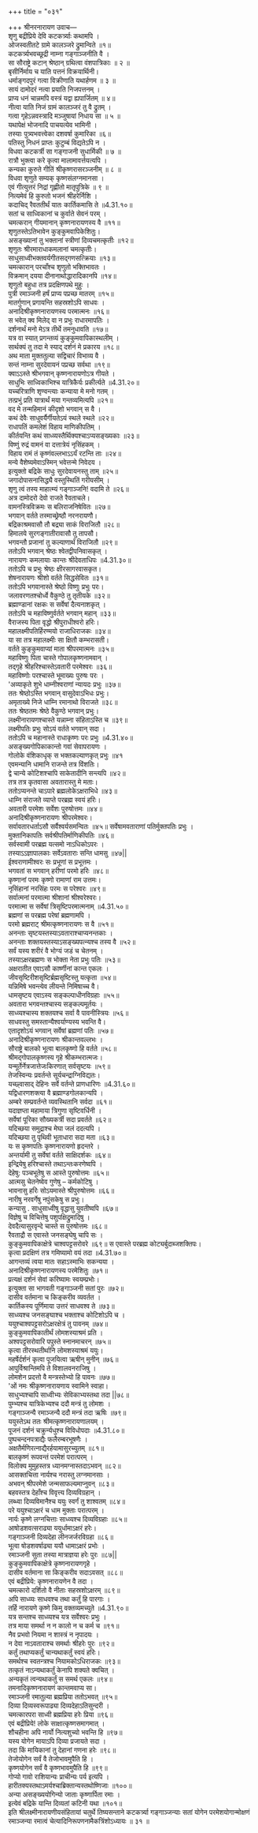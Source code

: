 +++
title = "०३१"

+++
श्रीनरनारायण उवाच—  
शृणु बद्रीप्रिये देवि कटकर्त्र्याः कथामपि ।  
ओजस्वतीतटे ग्रामे कालञ्जरे द्रुमान्विते ॥१॥  
कटकर्त्र्यभवच्छूद्री नाम्ना गङ्गाञ्जनीति वै ।  
सा सौराष्ट्रे कटान् श्रेष्ठान् ग्रथित्वा वंशपात्रिकाः ॥ २ ॥  
बृसीर्निर्माय च याति पत्तनं विक्रयार्थिनी।  
धर्माङ्गदपुरं गत्वा विक्रीणाति यथार्हणम ॥ ३ ॥  
सायं दामोदरं नत्वा प्रयाति निजपत्तनम् ।  
प्राप्य धनं चान्नमपि वस्त्रं यद्वा ह्यपार्जितम् ॥ ४॥  
नीत्वा याति निजं ग्रामं कालञ्जरं तु वै द्रुतम् ।  
गत्वा गृहेऽन्नवस्त्रादि मञ्जुषायां निधाय सा ॥ ५ ॥  
यथापेक्षं भोजनादि पाचयत्येव भामिनी ।  
तस्याः पुत्र्यभवत्त्वेका दशवर्षा कुमारिका ॥६॥  
पतिस्तु निधनं प्राप्तः कुटुम्बं विद्यतेऽपि न ।  
विधवा कटकर्त्री सा गङ्गाजनी सुधार्मिकी ॥ ७ ॥  
रात्रौ भुक्त्वा करे कृत्वा मालामावर्त्तयत्यपि ।  
कन्यका कुरुते गीतिं श्रीकृष्णरासरञ्जनीम् ॥ ८ ॥  
विधवा शृणुते सम्यक् कृष्णसंलग्नमानसा ।  
एवं गीत्युत्तरं निद्रां गृह्णीतो मातृपुत्रिके ॥ ९ ॥  
नित्यमेवं हि कुरुतो भजनं श्रीहरेर्निशि ।  
कदाचिद् रैवततीर्थं यातः कार्तिकमासि ते ॥4.31.१०॥  
सतां च साध्विकानां च कुर्वाते सेवनं परम् ।  
चमत्करान् गीयमानान् कृष्णनारायणस्य वै ॥११॥  
शृणुतस्तेऽतिभावेन कुङ्कुमवापिकेशितुः।  
असङ्ख्यानां तु भक्तानां स्त्रीणां दिव्यचमत्कृतीः ॥१२॥  
शृणुतः श्रीरमाराधाकमलानां चमत्कृतीः।  
साधुसाध्वीभक्तवर्यगीतसद्गणसत्क्रियाः ॥१३॥  
चमत्कारान् परचाँश्च शृणुतो भक्तिभावतः ।  
विक्रमान् दयया दीनानाथोद्धारादिकानपि ॥१४॥  
शृणुतो बहुधा तत्र प्रदक्षिणपथे मुहुः ।  
पुत्री रमाञ्जनी हर्षं प्राप्य पप्रच्छ मातरम् ॥१५॥  
मातर्गुणान् प्रगायन्ति सहस्रशोऽपि साधवः ।  
अनादिश्रीकृष्णनारायणस्य परमात्मनः ॥१६॥  
स भवेत् क्व मिलेद् वा न प्रभुः राधारमापतिः ।  
दर्शनार्थं मनो मेऽत्र तीर्थे तमनुधावति ॥१७॥  
यत्र वा स्यात् प्रगन्तव्यं कुङ्कुमवापिकास्थलीम् ।  
सार्थक्यं तु तदा मे स्याद् दर्शनं मे प्रकारय ॥१८॥  
अथ माता मुक्ततुल्या सद्विचारं विभाव्य वै ।  
सन्तं नाम्ना सुरदेवायनं पप्रच्छ सर्वथा ॥१९॥  
क्वाऽऽस्ते श्रीभगवान् कृष्णनारायणोऽत्र गीयते ।  
साधुभिः साध्विकाभिश्च यात्रिकैर्यः प्रकीर्त्यते ॥4.31.२०॥  
यच्चरित्राणि शृण्वन्त्याः कन्याया मे मनो गतम् ।  
तत्प्रभुं प्रति यात्रार्थं मया गन्तव्यमित्यपि ॥२१॥  
वद मे तन्महिमानं कीदृशो भगवान् स वै ।  
कथं देवैः साधुवर्यैर्गीयतेऽयं स्थले स्थले ॥२२॥  
राधापतिं कमलेशं विहाय माणिकीपतिम् ।  
कीर्तयन्ति कथं साध्व्यस्तैर्थिक्यश्चाऽप्यसङ्ख्यकाः ॥२३॥  
विष्णुं रुद्रं वामनं वा दत्तात्रेयं नृसिंहकम् ।  
विहाय रामं तं कृष्णंवल्लभाऽऽर्यं रटन्ति ताः ॥२४॥  
मन्ये वैशेष्यमेवाऽस्मिन् भवेत्तन्मे निवेदय ।  
इत्युक्तो बद्रिके साधुः सुरदेवायनस्तु ताम् ॥२५॥  
जगादोपासनासिद्ध्यै वस्तुस्थितिं गरीयसीम् ।  
शृणु त्वं तस्य माहात्म्यं गङ्गाञ्जनि! वदामि ते ॥२६॥  
अत्र दामोदरो देवो राजते रैवताचले।  
वामनस्त्रिविक्रमः स बलिराजनिषेवितः ॥२७॥  
भगवान् वर्तते तस्माच्छ्रेष्ठौ नरनरायणौ।  
बद्रिकाश्रमवासौ तौ बद्र्या साकं विराजितौ ॥२८॥  
हिमालये सुरगङ्गातीरावासौ तु तापसौ।  
भगवन्तौ प्रजानां तु कल्याणार्थं विराजितौ ॥२९॥  
ततोऽपि भगवान् श्रेष्ठः श्वेतद्वीपनिवासकृत् ।  
नारायणः कमलायाः कान्तः श्रीदेवताधिपः ॥4.31.३०॥  
ततोऽपि च प्रभुः श्रेष्ठः क्षीरसागरवासकृत।  
शेषनारायणः श्रीशो वर्तते सिद्धसेवितः ॥३१॥  
ततोऽपि भगवानास्ते श्रेष्ठो विष्णुः प्रभुः परः।  
जलावरणतश्चोर्ध्वे वैकुण्ठे तु तृतीयके ॥३२॥  
ब्रह्माण्डानां रक्षकः स सर्वेषां दैत्यनाशकृत् ।  
ततोऽपि च महाविष्णुर्वर्तते भगवान् महान् ॥३३॥  
वैराजस्य पिता वृद्धो श्रीपुराधीश्वरो हरिः।  
महालक्ष्मीपतिर्हिरण्मयो राजाधिराजकः ॥३४॥  
या सा तत्र महालक्ष्मीः सा क्षितौ कम्भरासती।  
वर्तते कुङ्कुमवाप्यां माता श्रीपरमात्मनः ॥३५॥  
महाविष्णुः पिता चास्ते गोपालकृष्णनामवान् ।  
तद्गृहे श्रीहरिश्चास्तेऽवतारी परमेश्वरः ॥३६॥  
महाविष्णोः परश्चास्ते भूमाख्यः पुरुषः परः ।  
'अव्याकृते शुभे धाम्नीश्वराणां न्यायदः प्रभुः ॥३७॥  
ततः श्रेष्ठोऽस्ति भगवान् वासुदेवाऽभिधः प्रभुः।  
अमृताख्ये निजे धाम्नि रमानाथो विराजते ॥३८॥  
ततः श्रेष्ठतमः श्रेष्ठे वैकुण्ठे भगवान् प्रभुः।  
लक्ष्मीनारायणश्चास्ते यन्नाम्ना संहिताऽस्ति च ॥३९॥  
लक्ष्मीपतिः प्रभुः सोऽयं वर्तते भगवान् सदा ।  
ततोऽपि च महानास्ते राधाकृष्णः परः प्रभुः ॥4.31.४०॥  
असङ्ख्यगोपिकाकान्तो गवां सेवापरायणः ।  
गोलोके वंशिकाधृक् स भक्तकल्याणकृत् प्रभुः ॥४१  
एवमन्यानि धामानि राजन्ते तत्र विंशतिः।  
द्वे चान्ये कोटिशश्चापि साकेतादीनि सन्त्यपि ॥४२॥  
तत्र तत्र कृतवासा अवतारास्तु मे मताः।  
ततोऽप्यनन्ते चाऽपारे ब्रह्मलोकेऽक्षराभिधे ॥४३॥  
धाम्नि संराजते व्याप्ते परब्रह्म स्वयं हरिः।  
अवतारी परमेशः सर्वेशः पुरुषोत्तमः ॥४४॥  
अनादिश्रीकृष्णनारायणः श्रीपरमेश्वरः।  
सर्वावतारधर्ताऽसौ सर्वैश्वर्यसमन्वितः ॥४५॥
सर्वेषामवताराणां पतिर्मुक्तपतिः प्रभुः ।  
मुक्तानिकापतिः सर्वश्रीपतिर्माणिकीपतिः ॥४६॥  
सर्वस्वामी परब्रह्म यत्समो नाऽधिकोऽपरः ।  
तस्याऽऽज्ञापालकाः सर्वेऽवताराः सन्ति धामसु ॥४७\|\|  
ईश्वराणामीश्वरः सः प्रभूणां स प्रभूत्तमः ।  
भगवतां स भगवान् हरीणां परमो हरिः ॥४८॥  
कृष्णानां परमः कृष्णो रामाणां राम उत्तमः।  
नृसिंहानां नरसिंहः परमः स परेश्वरः ॥४९॥  
सर्वात्मनां परमात्मा श्रीशानां श्रीश्वरेश्वरः।  
परमात्मा स सर्वेषां त्रिसृष्टिपरमात्मनाम् ॥4.31.५०॥  
ब्रह्मणां स परब्रह्म परेषां ब्रह्मणामपि ।  
परमो ब्रह्मराट् श्रीमत्कृष्णनारायणः स वै ॥५१॥  
अनन्ताः सृष्टयस्तस्याऽवताराश्चाप्यनन्तकाः ।  
अनन्ताः शक्तयस्तस्याऽसङ्ख्यपत्न्यश्च तस्य वै ॥५२॥  
सर्वं यस्य शरीरं वै भोग्यं जडं च चेतनम् ।  
तस्याऽक्षरब्रह्मणः स भोक्ता नेता प्रभुः पतिः ॥५३॥  
अक्षरातीत एवाऽसौ कार्ष्णीनां कान्त एकलः ।  
जीवसृष्टिरीशसृष्टिर्ब्रह्मसृष्टिस्तु यत्कृता ॥५४॥  
यन्निमिषे भवन्त्येव लीयन्ते निमिषाच्च वै।  
धामसृष्टय एवाऽस्य सङ्कल्पाधीनविग्रहाः ॥५५॥  
अवतारा भगवन्तश्चास्य सङ्कल्पमूर्तयः ।  
साध्व्यश्चास्य शक्तयश्च सर्वा वै पावनीस्त्रियः ॥५६॥  
साधवस्तु समस्तान्यैश्वर्याण्यस्य भवन्ति वै।  
एतादृशोऽयं भगवान् सर्वेषां ब्रह्मणां पतिः ॥५७॥  
अनादिश्रीकृष्णनारायणः श्रीकान्तवल्लभः ।  
सौराष्ट्रे बालको भूत्वा बालकृष्णो हि वर्तते ॥५८॥  
श्रीमद्गोपालकृष्णस्य गृहे श्रीकम्भरात्मजः।  
यन्मूर्तेर्नेत्रजात्तेजःकिरणात् सर्वसृष्टयः ॥५९॥  
तेजस्विन्यः प्रवर्तन्ते सूर्यचन्द्राग्निविद्यतः।  
यच्छ्वासाद् देहिनः सर्वे वर्तन्ते प्राणधारिणः ॥4.31.६०॥  
यद्विधारणशक्त्या वै ब्रह्माण्डगोलकान्यपि ।  
अम्बरे सम्प्रवर्तन्ते व्यवस्थितानि सर्वदा ॥६१॥  
यदाज्ञप्ता महामाया त्रिगुणा सृष्टिवर्धिनी ।  
सर्वेषां पूरिका सौख्यकर्त्री सदा प्रवर्तते ॥६२॥  
यदिच्छया समुद्राश्च मेघा जलं ददत्यपि ।  
यदिच्छया तु पृथिवी भूताधारा सदा मता ॥६३॥  
यः स कृष्णपतिः कृष्णनारायणो हृदन्तरे ।  
अन्तर्यामी तु सर्वेषां वर्तते साक्षिदर्शकः ॥६४॥  
इन्द्रियेषु हरिश्चास्ते तथाऽन्तःकरणेष्वपि ।  
देहेषु: पञ्चभूतेषु स आस्ते पुरुषोत्तमः ॥६५॥  
आत्मसु चेतनेष्वेव गुणेषु – कर्मकोटिषु ।  
भावनासु हरिः सोऽयमास्ते श्रीपुरुषोत्तमः ॥६६॥  
नारीषु नरवर्गेषु नपुंसकेषु स प्रभुः।  
कन्यासु . साधुसाध्वीषु वृद्धासु युवतीष्वपि ॥६७॥  
विज्ञेषु च विचित्तेषु पशुपक्षिद्रुमादिषु ।  
देवदैत्यासुरवृन्दे चास्ते स पुरुषोत्तमः ॥६८॥  
रैवताद्रौ स एवास्ते जनसङ्घेषु चापि सः ।  
कुङ्कुमवापिकाक्षेत्रे चाश्वपट्टसरोवरे ॥६९॥
स एवास्ते परब्रह्म कोट्यर्बुदाब्जशक्तिपः।  
कृत्वा प्रदक्षिणं तत्र गमिष्यामो वयं तदा ॥4.31.७०॥  
आगन्तव्यं त्वया मातः सहाऽस्माभिः सकन्यया ।  
अनादिश्रीकृष्णनारायणस्य परमेशितुः ॥७१॥  
प्रत्यक्षं दर्शनं सेवां करिष्यामः स्वयम्प्रभोः।  
इत्युक्ता सा भागवती गङ्गाञ्जनी सतां पुरः ॥७२॥  
दासीव वर्तमाना च किङ्करीव व्यवर्तत ।  
कार्तिकस्य पूर्णिमाया उत्तरं साधवश्व ते ॥७३॥  
साध्व्यश्च जनसङ्घाश्च भक्ताश्च कोटिशोऽपि च ।  
ययुश्चाश्वपट्टसरोऽक्षरक्षेत्रं तु पावनम् ॥७४॥  
कुङ्कुमवापिकातीर्थं लोमशस्याश्रमं प्रति ।  
अश्वपट्टसरोवारि पपुस्ते स्नानमाचरन् ॥७५॥  
कृत्वा तीरस्थतीर्थानि लोमशस्याश्रमं ययुः।  
महर्षेर्दर्शनं कृत्वा पूजयित्वा ऋषीन् मुनीन् ॥७६॥  
आपुर्विश्रान्तिमपि ते विशालवनराजिषु ।  
लोमशेन प्रदत्तो वै मन्त्रस्तेभ्यो हि पावनः ॥७७॥  
'ओं नमः श्रीकृष्णनारायणाय स्वामिने स्वाहा।  
साधुभ्यश्चापि साध्वीभ्यः सेविकाभ्यस्तथा तदा \|\|७८॥  
पुम्भ्यश्च यात्रिकेभ्यश्च ददौ मन्त्रं तु लोमशः ।  
गङ्गाञ्जन्यै रमाञ्जन्यै ददौ मन्त्रं तदा ऋषिः ॥७९॥  
ययुस्तेऽथ ततः श्रीमत्कृष्णनारायणालयम् ।  
पूजनं दर्शनं चक्रुर्न्यधुश्च विविधोपदाः ॥4.31.८०॥  
पुष्पचन्दनपत्राद्यैः फलैरम्बरभूषणैः ।  
अक्षतैर्मणिरत्नाद्यैरर्हयामासुरच्युतम् ॥८१॥  
बालकृष्णं रूपवन्तं परमेशं परात्परम् ।  
विलोक्य मुमुहस्तत्र ध्यानमग्नास्तदाऽभवन् ॥८२॥  
आसक्तचित्ता नार्यश्च नरास्तु लग्नमानसाः ।  
अभवन् श्रीपरमेशे जन्मसाफल्यमाप्नुवन् ॥८३॥  
बहवस्तत्र देहाँश्च विवृत्त्य दिव्यविग्रहान् ।  
लब्ध्वा दिव्यविमानैश्च ययुः स्वर्गं तु शाश्वतम् ॥८४॥  
परे ययुश्चाऽक्षरं च धाम मुक्ताः परात्परम् ।  
नार्यः कृष्णे लग्नचित्ताः साध्व्यश्च दिव्यविग्रहाः ॥८५॥  
आषोडशवत्सराढ्या ययुर्धामाऽक्षरं हरेः।  
गङ्गाञ्जनी दिव्यदेहा लीनजर्जरविग्रहा ॥८६॥  
भूत्वा षोडशवर्षाढ्या ययौ धामाऽक्षरं प्रभोः ।  
रमाञ्जनी सुता तस्या मात्राज्ञया हरेः पुरः ॥८७\|\|  
कुङ्कुमवापिकाक्षेत्रे कृष्णनारायणगृहे ।  
दासीव वर्तमाना सा किङ्करीव सदाऽवसत् ॥८८॥  
एवं बद्रीप्रिये: कृष्णनारायणेन वै तदा ।  
चमत्कारो दर्शितो वै नीताः सहस्रशोऽक्षरम् ॥८९॥  
अपि साध्व्यः साधवश्च तथा कर्तुं हि पारगाः ।  
तर्हि नारायणे कृष्णे किमु वक्तव्यमच्युते ॥4.31.९०॥  
यत्र सन्तश्च साध्व्यश्च यत्र सर्वेश्वरः प्रभुः ।  
तत्र माया समर्था न न कालो न च कर्म च ॥९१॥  
नैव प्रभवो नियमा न शास्त्रं न नृपादयः ।  
न देवा नाऽवताराश्च समर्थाः श्रीहरेः पुरः ॥९२॥  
कर्तुं तथाप्यकर्तुं चान्यथाकर्तुं स्वयं हरिः।  
समर्थश्च स्वतन्त्रश्च नियामकोऽधिराजकः ॥९३॥  
तत्कृतं नाऽन्यथाकर्तुं केनापि शक्यते क्वचित् ।  
अन्यकृतं त्वन्यथाकर्तुं स समर्थ एकलः ॥९४॥  
तमनादिकृष्णनारायणं कान्तमवाप्य सा।  
रमाञ्जनी रमातुल्या ब्रह्मप्रिया ततोऽभवत् ॥९५॥  
दिव्या दिव्यस्वरूपाढ्या दिव्यदेहाऽतिसुन्दरी ।  
चमत्कारपरा साध्वी ब्रह्मप्रिया हरेः प्रिया ॥९६॥  
एवं बद्रीप्रिये! लोके साक्षात्कृष्णसमागमात् ।  
शौचहीना अपि नार्यो नित्यशुच्यो भवन्ति हि ॥९७॥  
यस्य योगेन मायाऽपि दिव्या प्रजायते सदा ।  
तदा किं मायिकानां तु देहानां गणना हरेः ॥९८॥  
तेजोयोगेन सर्वं वै तेजोभावमुपैति हि ।  
कृष्णयोगेन सर्वं वै कृष्णभावमुपैति हि ॥९९॥  
गोप्यो गावो राशियान्यः प्राचीन्यः पर्य इत्यपि ।  
हारीतक्यस्तथाऽमर्यश्चाब्रिक्तान्यस्तथोष्णिजाः ॥१००॥  
अन्या असङ्ख्ययोगिन्यो जाताः कृष्णार्पिता रमाः ।  
इत्येवं बद्रिके यान्ति दिव्यतां कटिनी यथा ॥१०१॥  
इति श्रीलक्ष्मीनारायणीयसंहितायां चतुर्थे तिष्यसन्ताने कटकर्त्र्या गङ्गाञ्जन्याः सतां योगेन परमेशयोगान्मोक्षणं रमाञ्जन्या रमात्वं चेत्यादिनिरूपणनामैकत्रिंशोऽध्यायः ॥ ३१ ॥  
    
